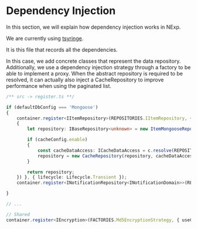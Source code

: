 # Dependency Injection

In this section, we will explain how dependency injection works in NExp.

We are currently using [tsyringe](https://github.com/Microsoft/tsyringe).

It is this file that records all the dependencies.

In this case, we add concrete classes that represent the data repository.
Additionally, we use a dependency injection 
strategy through a factory to be able to implement a proxy.
When the abstract repository is required to be resolved, 
it can actually also inject a CacheRepository to improve performance when using the paginated list.

```ts
/** src -> register.ts **/

if (defaultDbConfig === 'Mongoose')
{
    container.register<IItemRepository>(REPOSITORIES.IItemRepository, { useFactory: instanceCachingFactory((c: DependencyContainer) =>
    {
        let repository: IBaseRepository<unknown> = new ItemMongooseRepository();

        if (cacheConfig.enable)
        {
            const cacheDataAccess: ICacheDataAccess = c.resolve(REPOSITORIES.ICacheDataAccess);
            repository = new CacheRepository(repository, cacheDataAccess);
        }

        return repository;
    }) }, { lifecycle: Lifecycle.Transient });
    container.register<INotificationRepository<INotificationDomain>>(REPOSITORIES.INotificationRepository, { useClass: NotificationMongooseRepository }, { lifecycle: Lifecycle.Singleton });

}

// ...

// Shared
container.register<IEncryption>(FACTORIES.Md5EncryptionStrategy, { useClass: Md5EncryptionStrategy }, { lifecycle: Lifecycle.Singleton });

```
